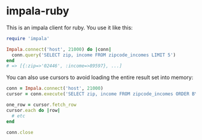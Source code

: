 # impala-ruby

This is an impala client for ruby. You use it like this:

```ruby
require 'impala'

Impala.connect('host', 21000) do |conn|
  conn.query('SELECT zip, income FROM zipcode_incomes LIMIT 5')
end
# => [{:zip=>'02446', :income=>89597}, ...]
```

You can also use cursors to avoid loading the entire result set into memory:

```ruby
conn = Impala.connect('host', 21000)
cursor = conn.execute('SELECT zip, income FROM zipcode_incomes ORDER BY income DESC')

one_row = cursor.fetch_row
cursor.each do |row|
  # etc
end

conn.close
```